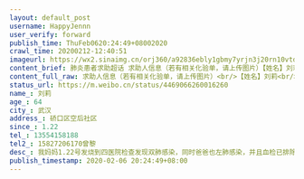 ```yaml
---
layout: default_post
username: HappyJennn
user_verify: forward
publish_time: ThuFeb0620:24:49+08002020
crawl_time: 20200212-12:40:51
imageurl: https://wx2.sinaimg.cn/orj360/a92836ebly1gbmy7yrjn3j20rn10vtd5.jpg,https://wx3.sinaimg.cn/orj360/a92836ebly1gbmy83spnfj20u01t0jwg.jpg
content_brief: 肺炎患者求助超话 求助人信息（若有相关化验单，请上传图片）【姓名】刘莉【年龄】64【所在城市】武汉【所在小区、社区】硚口区空后社区【患病时间】1.22【联系方式】13554158188【其他紧急联系人】15827206170曾黎【病情描述】 我妈妈1.22号发烧到四医院检查发现双肺感染，同时爸爸也左肺 ...全文
content_full_raw: 求助人信息（若有相关化验单，请上传图片）<br/>【姓名】刘莉<br/>【年龄】64<br/>【所在城市】武汉<br/>【所在小区、社区】硚口区空后社区<br/>【患病时间】1.22<br/>【联系方式】13554158188<br/>【其他紧急联系人】15827206170曾黎<br/>【病情描述】我妈妈1.22号发烧到四医院检查发现双肺感染，同时爸爸也左肺感染，并且血检已排除其他病毒感染（甲，乙流等其他全部排除），妈妈打了两天针，爸爸打了一天针医生让在家隔离吃药，告知社区，社区也表示无能为力，后妈妈病情一直无起色，1.31到协和医院再次检查，核酸检查确诊是新型冠状病毒感染，医院只开了3天针，让告知社区安排进医院住院，但是到今天2.6号了社区仍一直回复无床位，连方舱医院都无法安排，目前妈妈还是只能在家等待，只能靠吃药维持
status_url: https://m.weibo.cn/status/4469066260016260
name_: 刘莉
age_: 64
city_: 武汉
address_: 硚口区空后社区
since_: 1.22
tel_: 13554158188
tel2_: 15827206170曾黎
desc_: 我妈妈1.22号发烧到四医院检查发现双肺感染，同时爸爸也左肺感染，并且血检已排除其他病毒感染（甲，乙流等其他全部排除），妈妈打了两天针，爸爸打了一天针医生让在家隔离吃药，告知社区，社区也表示无能为力，后妈妈病情一直无起色，1.31到协和医院再次检查，核酸检查确诊是新型冠状病毒感染，医院只开了3天针，让告知社区安排进医院住院，但是到今天2.6号了社区仍一直回复无床位，连方舱医院都无法安排，目前妈妈还是只能在家等待，只能靠吃药维持
publish_timestamp: 2020-02-06 20:24:49+08:00
---
```

